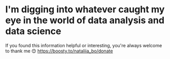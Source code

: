 # I'm digging into whatever caught my eye in the world of data analysis and data science
If you found this information helpful or interesting, you're always welcome to thank me 😊
https://boosty.to/nataliia_bo/donate
